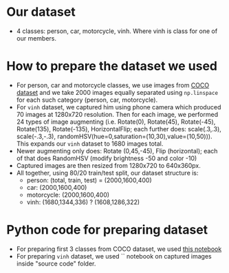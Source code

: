 # Our dataset
- 4 classes: person, car, motorcycle, vinh. Where vinh is class for one of our members.

# How to prepare the dataset we used
- For person, car and motorcycle classes, we use images from [COCO dataset](https://cocodataset.org/) and we take 2000 images equally separated using `np.linspace` for each such category (person, car, motorcycle).
- For `vinh` dataset, we captured him using phone camera which produced 70 images at 1280x720 resolution. Then for each image, we performed 24 types of image augmenting (i.e. Rotate(0), Rotate(45), Rotate(-45), Rotate(135), Rotate(-135), HorizontalFlip; each further does: scale(.3,.3), scale(-.3,-.3), randomHSV(hue=0,saturation=(10,30),value=(10,50))). This expands our `vinh` dataset to 1680 images total.
- Newer augmenting only does: Rotate (0,45,-45), Flip (horizontal); each of that does RandomHSV (modify brightness -50 and color -10)
- Captured images are then resized from 1280x720 to 640x360px.
- All together, using 80/20 train/test split, our dataset structure is:
    - person: (total, train, test) = (2000,1600,400)
    - car: (2000,1600,400)
    - motorcycle: (2000,1600,400)
    - vinh: (1680,1344,336) ? (1608,1286,322)

# Python code for preparing dataset
- For preparing first 3 classes from COCO dataset, we used [this notebook](https://colab.research.google.com/drive/11bmMNcjb00jYlOPjOk8_AMYH105ZO-AX?usp=sharing)
- For preparing `vinh` dataset, we used `` notebook on captured images inside "source code" folder.

